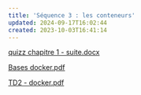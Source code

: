 ```yaml
---
title: 'Séquence 3 : les conteneurs'
updated: 2024-09-17T16:02:44
created: 2023-10-03T16:41:14
---
```


[quizz chapitre 1 - suite.docx](resources/a04fcb4310d14ced9dc26ede00799244.docx)

[Bases docker.pdf](resources/f7aeca3e66834935a48ede7ddb462d83.pdf)

[TD2 - docker.pdf](resources/b5455f843f99481aabbdb6c6256825f1.pdf)

